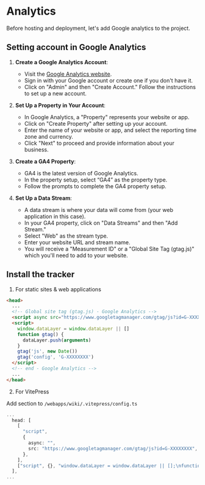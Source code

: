 # Analytics

Before hosting and deployment, let's add Google analytics to the project.

## Setting account in Google Analytics

1. **Create a Google Analytics Account**:

   - Visit the [Google Analytics website](https://analytics.google.com/).
   - Sign in with your Google account or create one if you don't have it.
   - Click on "Admin" and then "Create Account." Follow the instructions to set up a new account.

2. **Set Up a Property in Your Account**:

   - In Google Analytics, a "Property" represents your website or app.
   - Click on "Create Property" after setting up your account.
   - Enter the name of your website or app, and select the reporting time zone and currency.
   - Click "Next" to proceed and provide information about your business.

3. **Create a GA4 Property**:

   - GA4 is the latest version of Google Analytics.
   - In the property setup, select “GA4” as the property type.
   - Follow the prompts to complete the GA4 property setup.

4. **Set Up a Data Stream**:
   - A data stream is where your data will come from (your web application in this case).
   - In your GA4 property, click on "Data Streams" and then "Add Stream."
   - Select "Web" as the stream type.
   - Enter your website URL and stream name.
   - You will receive a "Measurement ID" or a "Global Site Tag (gtag.js)" which you'll need to add to your website.

## Install the tracker

1. For static sites & web applications

```html
<head>
  ...
  <!-- Global site tag (gtag.js) - Google Analytics -->
  <script async src="https://www.googletagmanager.com/gtag/js?id=G-XXXXXXXX"></script>
  <script>
    window.dataLayer = window.dataLayer || []
    function gtag() {
      dataLayer.push(arguments)
    }
    gtag('js', new Date())
    gtag('config', 'G-XXXXXXXX')
  </script>
  <!-- end - Google Analytics -->
  ...
</head>
```

2. For VitePress

Add section to `/webapps/wiki/.vitepress/config.ts`

```ts
...
  head: [
    [
      "script",
      {
        async: "",
        src: "https://www.googletagmanager.com/gtag/js?id=G-XXXXXXXX",
      },
    ],
    ["script", {}, "window.dataLayer = window.dataLayer || [];\nfunction gtag(){dataLayer.push(arguments);}\ngtag('js', new Date());\ngtag('config', 'G-XXXXXXXX');"],
  ],
...

```
